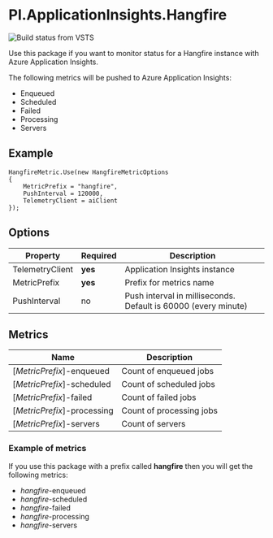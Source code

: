 # PI.ApplicationInsights.Hangfire

![Build status from VSTS](https://pi-applications-dk.visualstudio.com/_apis/public/build/definitions/8c43066a-ced2-41f9-822b-b5a7154a9b31/56/badge)

Use this package if you want to monitor status for a Hangfire instance with Azure Application Insights.

The following metrics will be pushed to Azure Application Insights:
- Enqueued
- Scheduled
- Failed
- Processing
- Servers

## Example
```
HangfireMetric.Use(new HangfireMetricOptions
{
    MetricPrefix = "hangfire",
    PushInterval = 120000,
    TelemetryClient = aiClient
});
```

## Options
Property | Required | Description
--- | --- | ---
TelemetryClient | **yes** | Application Insights instance
MetricPrefix  | **yes** | Prefix for metrics name
PushInterval | no | Push interval in milliseconds. Default is 60000 (every minute)

## Metrics
Name | Description
--- | ---
[*MetricPrefix*]-enqueued | Count of enqueued jobs
[*MetricPrefix*]-scheduled | Count of scheduled jobs
[*MetricPrefix*]-failed | Count of failed jobs
[*MetricPrefix*]-processing | Count of processing jobs
[*MetricPrefix*]-servers | Count of servers

### Example of metrics
If you use this package with a prefix called **hangfire** then you will get the following metrics:
- *hangfire*-enqueued
- *hangfire*-scheduled
- *hangfire*-failed
- *hangfire*-processing
- *hangfire*-servers